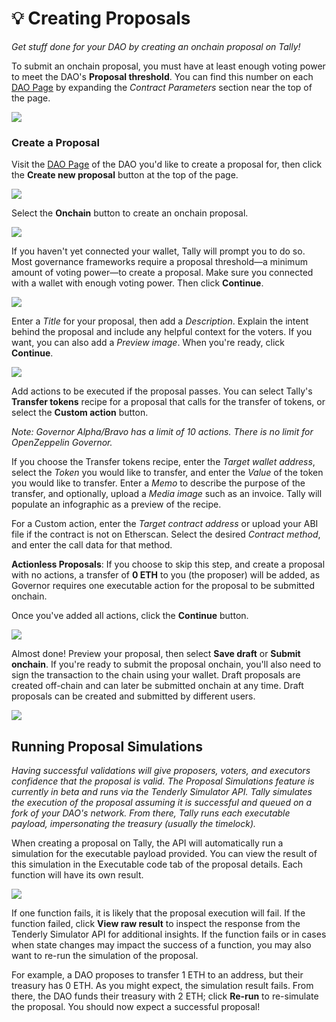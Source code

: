 # 💡 Creating Proposals

_Get stuff done for your DAO by creating an onchain proposal on Tally!_

To submit an onchain proposal, you must have at least enough voting power to meet the DAO's **Proposal threshold**. You can find this number on each [DAO Page](../navigating-the-tally-platform/dao-page.md) by expanding the _Contract Parameters_ section near the top of the page.

![](https://p434.p1.n0.cdn.getcloudapp.com/items/Wnu7L511/62adb73a-14cf-43fc-a2ec-f18d81da37fd.jpg?v=41fa4940cdd4058e9c1c5300247c9fab)

###

### Create a Proposal

Visit the [DAO Page](../navigating-the-tally-platform/dao-page.md) of the DAO you'd like to create a proposal for, then click the **Create new proposal** button at the top of the page.

![](https://p434.p1.n0.cdn.getcloudapp.com/items/QwunPyl6/e697afc8-e8ab-4dec-9f45-bbc144cecd99.jpg?v=b579d8623233d7b814860afbda6c3b66)

Select the **Onchain** button to create an onchain proposal.

![](https://p434.p1.n0.cdn.getcloudapp.com/items/P8uQnKN6/8f8a7281-f86e-46db-8aaa-0836a3d10fb7.jpg?v=d15f2d2bacf987f04bfd8b7aea930903)

If you haven't yet connected your wallet, Tally will prompt you to do so. Most governance frameworks require a proposal threshold—a minimum amount of voting power—to create a proposal. Make sure you connected with a wallet with enough voting power. Then click **Continue**.

![](https://p434.p1.n0.cdn.getcloudapp.com/items/X6uRgGj2/bc81b614-618f-4326-a7b9-23c5cf49ec82.jpg?v=7aaf60e7686ab39166e3773b184fa759)

Enter a _Title_ for your proposal, then add a _Description_. Explain the intent behind the proposal and include any helpful context for the voters. If you want, you can also add a _Preview image_. When you're ready, click **Continue**.

![](https://p434.p1.n0.cdn.getcloudapp.com/items/JruodQY2/5c6be690-b392-4fd3-a839-a30c2f8fcc62.jpg?v=ec1b49dc2ba42b813e887326755b9ca3)

Add actions to be executed if the proposal passes. You can select Tally's **Transfer tokens** recipe for a proposal that calls for the transfer of tokens, or select the **Custom action** button.

_Note:_ _Governor Alpha/Bravo has a limit of 10 actions. There is no limit for OpenZeppelin Governor._

If you choose the Transfer tokens recipe, enter the _Target wallet address_, select the _Token_ you would like to transfer, and enter the _Value_ of the token you would like to transfer. Enter a _Memo_ to describe the purpose of the transfer, and optionally, upload a _Media image_ such as an invoice. Tally will populate an infographic as a preview of the recipe.

For a Custom action, enter the _Target contract address_ or upload your ABI file if the contract is not on Etherscan. Select the desired _Contract method_, and enter the call data for that method.

**Actionless Proposals**: If you choose to skip this step, and create a proposal with no actions, a transfer of **0 ETH** to you (the proposer) will be added, as Governor requires one executable action for the proposal to be submitted onchain.

Once you've added all actions, click the **Continue** button.

![](https://p434.p1.n0.cdn.getcloudapp.com/items/E0uyDNkB/3fe88f14-0cc6-4f3a-bd0d-d5275e08b67a.jpg?v=a5d3619aec9617ac43e45aaa299fde8a)

Almost done! Preview your proposal, then select **Save draft** or **Submit onchain**. If you're ready to submit the proposal onchain, you'll also need to sign the transaction to the chain using your wallet. Draft proposals are created off-chain and can later be submitted onchain at any time. Draft proposals can be created and submitted by different users.

![](https://p434.p1.n0.cdn.getcloudapp.com/items/7Ku67loK/d0f2c558-ce64-4819-ac36-289db749ec8c.jpg?v=de8d75da20b24e1840795364bacd20d3)

## Running Proposal Simulations

_Having successful validations will give proposers, voters, and executors confidence that the proposal is valid. The Proposal Simulations feature is currently in beta and runs via the Tenderly Simulator API. Tally simulates the execution of the proposal assuming it is successful and queued on a fork of your DAO's network. From there, Tally runs each executable payload, impersonating the treasury (usually the timelock)._

When creating a proposal on Tally, the API will automatically run a simulation for the executable payload provided. You can view the result of this simulation in the Executable code tab of the proposal details. Each function will have its own result.&#x20;

![](https://p434.p1.n0.cdn.getcloudapp.com/items/d5uyw5Xz/28394171-2a60-43c8-83c8-503bde80b849.jpg?v=69e726e7f4645e69d2748c4be5e6410d)

If one function fails, it is likely that the proposal execution will fail. If the function failed, click **View raw result** to inspect the response from the Tenderly Simulator API for additional insights. If the function fails or in cases when state changes may impact the success of a function, you may also want to re-run the simulation of the proposal.

For example, a DAO proposes to transfer 1 ETH to an address, but their treasury has 0 ETH. As you might expect, the simulation result fails. From there, the DAO funds their treasury with 2 ETH; click **Re-run** to re-simulate the proposal. You should now expect a successful proposal!
